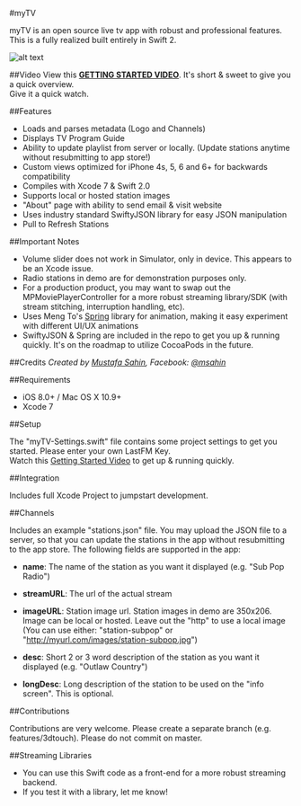 #myTV

myTV is an open source live tv app with robust and professional features. This is a fully realized built entirely in Swift 2.

![alt text](http://83colors.com/myTV_CAPS.png "myTV")

##Video
View this [**GETTING STARTED VIDEO**](https://youtu.be/m7jiajCHFvc).
It's short & sweet to give you a quick overview.  
Give it a quick watch.

##Features

- Loads and parses metadata (Logo and Channels)
- Displays TV Program Guide
- Ability to update playlist from server or locally. (Update stations anytime without resubmitting to app store!)
- Custom views optimized for iPhone 4s, 5, 6 and 6+ for backwards compatibility
- Compiles with Xcode 7 & Swift 2.0
- Supports local or hosted station images
- "About" page with ability to send email & visit website
- Uses industry standard SwiftyJSON library for easy JSON manipulation
- Pull to Refresh Stations

##Important Notes

- Volume slider does not work in Simulator, only in device. This appears to be an Xcode issue.
- Radio stations in demo are for demonstration purposes only. 
- For a production product, you may want to swap out the MPMoviePlayerController for a more robust streaming library/SDK (with stream stitching, interruption handling, etc).
- Uses Meng To's [Spring](https://github.com/MengTo/Spring) library for animation, making it easy experiment with different UI/UX animations
- SwiftyJSON & Spring are included in the repo to get you up & running quickly. It's on the roadmap to utilize CocoaPods in the future. 

##Credits
*Created by [Mustafa Sahin](http://83colors.com), Facebook: [@msahin](http://facebook.com/distinguish)*   

##Requirements

- iOS 8.0+ / Mac OS X 10.9+
- Xcode 7

##Setup

The "myTV-Settings.swift" file contains some project settings to get you started. Please enter your own LastFM Key.  
Watch this [Getting Started Video](https://youtu.be/) to get up & running quickly.

##Integration

Includes full Xcode Project to jumpstart development.

##Channels

Includes an example "stations.json" file. You may upload the JSON file to a server, so that you can update the stations in the app without resubmitting to the app store. The following fields are supported in the app:

- **name**: The name of the station as you want it displayed (e.g. "Sub Pop Radio")

- **streamURL**: The url of the actual stream

- **imageURL**: Station image url. Station images in demo are 350x206. Image can be local or hosted. Leave out the "http" to use a local image (You can use either: "station-subpop" or "http://myurl.com/images/station-subpop.jpg")

- **desc**: Short 2 or 3 word description of the station as you want it displayed (e.g. "Outlaw Country")

- **longDesc**: Long description of the station to be used on the "info screen". This is optional.

##Contributions

Contributions are very welcome. Please create a separate branch (e.g. features/3dtouch). Please do not commit on master.

##Streaming Libraries

- You can use this Swift code as a front-end for a more robust streaming backend.
- If you test it with a library, let me know!
